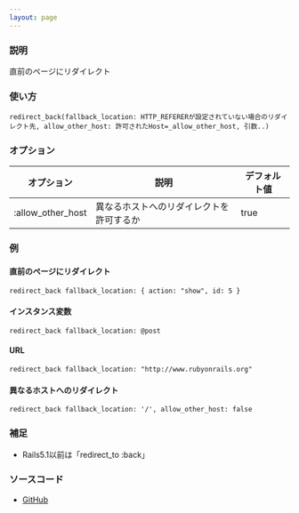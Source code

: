 ```yaml
---
layout: page
---
```


### 説明

直前のページにリダイレクト

### 使い方

    redirect_back(fallback_location: HTTP_REFERERが設定されていない場合のリダイレクト先, allow_other_host: 許可されたHost=_allow_other_host, 引数..)

### オプション

| オプション        | 説明                                     | デフォルト値 |
| ----------------- | ---------------------------------------- | ------------ |
| :allow_other_host | 異なるホストへのリダイレクトを許可するか | true         |

### 例

#### 直前のページにリダイレクト

    redirect_back fallback_location: { action: "show", id: 5 }

#### インスタンス変数

    redirect_back fallback_location: @post

#### URL

    redirect_back fallback_location: "http://www.rubyonrails.org"

#### 異なるホストへのリダイレクト

    redirect_back fallback_location: '/', allow_other_host: false

### 補足

- Rails5.1以前は「redirect_to :back」

### ソースコード

- [GitHub](https://github.com/rails/rails/blob/984c3ef2775781d47efa9f541ce570daa2434a80/actionpack/lib/action_controller/metal/redirecting.rb#L95)
